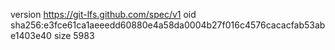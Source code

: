 version https://git-lfs.github.com/spec/v1
oid sha256:e3fce61ca1aeeedd60880e4a58da0004b27f016c4576cacacfab53abe1403e40
size 5983
